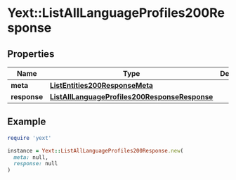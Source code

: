 # Yext::ListAllLanguageProfiles200Response

## Properties

| Name | Type | Description | Notes |
| ---- | ---- | ----------- | ----- |
| **meta** | [**ListEntities200ResponseMeta**](ListEntities200ResponseMeta.md) |  | [optional] |
| **response** | [**ListAllLanguageProfiles200ResponseResponse**](ListAllLanguageProfiles200ResponseResponse.md) |  | [optional] |

## Example

```ruby
require 'yext'

instance = Yext::ListAllLanguageProfiles200Response.new(
  meta: null,
  response: null
)
```

